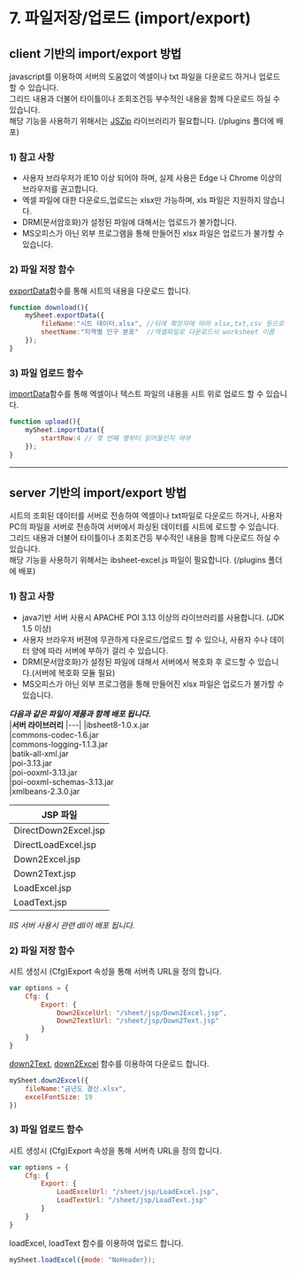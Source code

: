 # 7. 파일저장/업로드 (import/export)
## client 기반의 import/export 방법
javascript를 이용하여 서버의 도움없이 엑셀이나 txt 파일을 다운로드 하거나 업로드 할 수 있습니다.<br/>
그리드 내용과 더불어 타이틀이나 조회조건등 부수적인 내용을 함께 다운로드 하실 수 있습니다.<br/>
해당 기능을 사용하기 위해서는 [JSZip](https://stuk.github.io/jszip/) 라이브러리가 필요합니다. (/plugins 폴더에 배포)

### 1) 참고 사항

- 사용자 브라우저가 IE10 이상 되어야 하며, 실제 사용은 Edge 나 Chrome  이상의 브라우저를 권고합니다.
- 엑셀 파일에 대한 다운로드,업로드는 xlsx만 가능하며, xls 파일은 지원하지 않습니다.
- DRM(문서암호화)가 설정된 파일에 대해서는 업로드가 불가합니다.
- MS오피스가 아닌 외부 프로그램을 통해 만들어진 xlsx 파일은 업로드가 불가할 수 있습니다.

### 2) 파일 저장 함수
[exportData](https://docs.ibleaders.com/ibsheet/v8/manual/#docs/funcs/core/export-data)함수를 통해 시트의 내용을 다운로드 합니다.
```js
function download(){
    mySheet.exportData({
        fileName:"시트 데이터.xlsx", //뒤에 확장자에 따라 xlsx,txt,csv 등으로 다운로드 됩니다.
        sheetName:"지역별 인구 분포"  //엑셀파일로 다운로드시 worksheet 이름
    });
}
```

### 3) 파일 업로드 함수
[importData](https://docs.ibleaders.com/ibsheet/v8/manual/#docs/funcs/core/import-data)함수를 통해 엑셀이나 텍스트 파일의 내용을 시트 위로 업로드 할 수 있습니다.
```js
function upload(){
    mySheet.importData({
        startRow:4 // 몇 번째 행부터 읽어들인지 여부
    });
}
```
---
## server 기반의 import/export 방법
시트의 조회된 데이터를 서버로 전송하여 엑셀이나 txt파일로 다운로드 하거나, 사용자 PC의 파일을 서버로 전송하여 서버에서 파싱된 데이터를 시트에 로드할 수 있습니다.<br>
그리드 내용과 더불어 타이틀이나 조회조건등 부수적인 내용을 함께 다운로드 하실 수 있습니다.<br/>
해당 기능을 사용하기 위해서는 ibsheet-excel.js 파일이 필요합니다. (/plugins 폴더에 배포)

### 1) 참고 사항
- java기반 서버 사용시 APACHE POI 3.13 이상의 라이브러리를 사용합니다. (JDK 1.5 이상)
- 사용자 브라우저 버젼에 무관하게 다운로드/업로드 할 수 있으나, 사용자 수나 데이터 양에 따라 서버에 부하가 걸리 수 있습니다.
- DRM(문서암호화)가 설정된 파일에 대해서 서버에서 복호화 후 로드할 수 있습니다.(서버에 복호화 모듈 필요)
- MS오피스가 아닌 외부 프로그램을 통해 만들어진 xlsx 파일은 업로드가 불가할 수 있습니다.


***다음과 같은 파일이 제품과 함께 배포 됩니다.***
<br>
|**서버 라이브러리**
|---|
|ibsheet8-1.0.x.jar<br/>
|commons-codec-1.6.jar<br/>
|commons-logging-1.1.3.jar<br/>
|batik-all-xml.jar<br/>
|poi-3.13.jar<br/>
|poi-ooxml-3.13.jar<br/>
|poi-ooxml-schemas-3.13.jar<br/>
|xmlbeans-2.3.0.jar<br/>


|**JSP 파일**
|---|
|DirectDown2Excel.jsp<br/>
|DirectLoadExcel.jsp<br/>
|Down2Excel.jsp<br/>
|Down2Text.jsp<br/>
|LoadExcel.jsp<br/>
|LoadText.jsp<br/>


*IIS 서버 사용시 관련 dll이 배포 됩니다.*



### 2) 파일 저장 함수
시트 생성시 (Cfg)Export 속성을 통해 서버측 URL을 정의 합니다.
```js
var options = {
    Cfg: {
        Export: {
            Down2ExcelUrl: "/sheet/jsp/Down2Excel.jsp",
            Down2TextlUrl: "/sheet/jsp/Down2Text.jsp"
        }
    }
}
```
[down2Text](https://docs.ibleaders.com/ibsheet/v8/manual/#docs/funcs/excel/down-to-text), [down2Excel](https://docs.ibleaders.com/ibsheet/v8/manual/#docs/funcs/excel/down-to-excel) 함수를 이용하여 다운로드 합니다.
```js
mySheet.down2Excel({
    fileName:"금년도 결산.xlsx",
    excelFontSize: 19
})
```

### 3) 파일 업로드 함수
시트 생성시 (Cfg)Export 속성을 통해 서버측 URL을 정의 합니다.
```js
var options = {
    Cfg: {
        Export: {
            LoadExcelUrl: "/sheet/jsp/LoadExcel.jsp",
            LoadTextUrl: "/sheet/jsp/LoadText.jsp"
        }
    }
}
```
loadExcel, loadText 함수를 이용하여 업로드 합니다.
```js
mySheet.loadExcel({mode: "NoHeader});
```